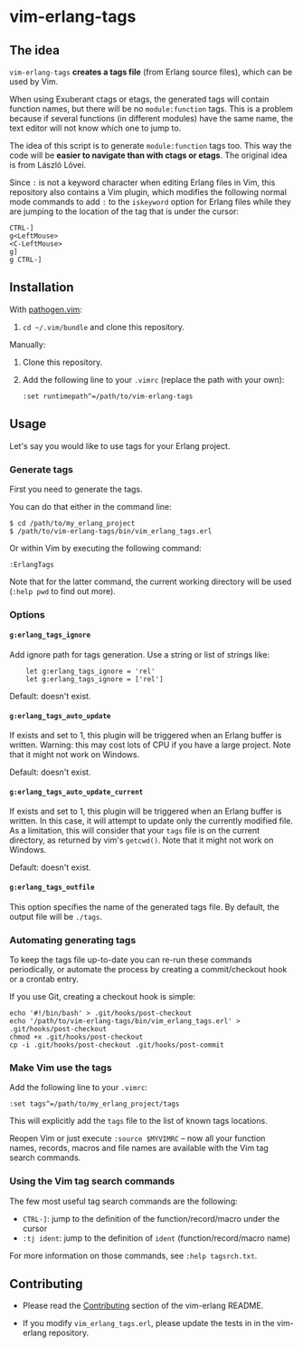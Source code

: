 # vim-erlang-tags

## The idea

`vim-erlang-tags` **creates a tags file** (from Erlang source files), which can
be used by Vim.

When using Exuberant ctags or etags, the generated tags will contain function
names, but there will be no `module:function` tags. This is a problem
because if several functions (in different modules) have the same name, the
text editor will not know which one to jump to.

The idea of this script is to generate `module:function` tags too. This way the
code will be **easier to navigate than with ctags or etags**. The original idea
is from László Lövei.

Since `:` is not a keyword character when editing Erlang files in Vim, this
repository also contains a Vim plugin, which modifies the following normal mode
commands to add `:` to the `iskeyword` option for Erlang files while they are
jumping to the location of the tag that is under the cursor:

```
CTRL-]
g<LeftMouse>
<C-LeftMouse>
g]
g CTRL-]
```

## Installation

With [pathogen.vim](https://github.com/tpope/vim-pathogen):

1.   `cd ~/.vim/bundle` and clone this repository.

Manually:

1.  Clone this repository.

2.  Add the following line to your `.vimrc` (replace the path with your own):

    ```
    :set runtimepath^=/path/to/vim-erlang-tags
    ```

## Usage

Let's say you would like to use tags for your Erlang project.

### Generate tags

First you need to generate the tags.

You can do that either in the command line:

```
$ cd /path/to/my_erlang_project
$ /path/to/vim-erlang-tags/bin/vim_erlang_tags.erl
```

Or within Vim by executing the following command:

```
:ErlangTags
```

Note that for the latter command, the current working directory will be used
(`:help pwd` to find out more).

### Options

#### `g:erlang_tags_ignore`

Add ignore path for tags generation. Use a string or list of strings like:

```
    let g:erlang_tags_ignore = 'rel'
    let g:erlang_tags_ignore = ['rel']
```

Default: doesn't exist.

#### `g:erlang_tags_auto_update`

If exists and set to 1, this plugin will be triggered when an Erlang buffer is
written. Warning: this may cost lots of CPU if you have a large project. Note
that it might not work on Windows.

Default: doesn't exist.

#### `g:erlang_tags_auto_update_current`

If exists and set to 1, this plugin will be triggered when an Erlang buffer is
written. In this case, it will attempt to update only the currently modified
file. As a limitation, this will consider that your `tags` file is on the
current directory, as returned by vim's `getcwd()`.
Note that it might not work on Windows.

Default: doesn't exist.

#### `g:erlang_tags_outfile`

This option specifies the name of the generated tags file. By default, the
output file will be `./tags`.

### Automating generating tags

To keep the tags file up-to-date you can re-run these commands periodically, or
automate the process by creating a commit/checkout hook or a crontab entry.

If you use Git, creating a checkout hook is simple:

```
echo '#!/bin/bash' > .git/hooks/post-checkout
echo '/path/to/vim-erlang-tags/bin/vim_erlang_tags.erl' > .git/hooks/post-checkout
chmod +x .git/hooks/post-checkout
cp -i .git/hooks/post-checkout .git/hooks/post-commit
```

### Make Vim use the tags

Add the following line to your `.vimrc`:

```
:set tags^=/path/to/my_erlang_project/tags
```

This will explicitly add the `tags` file to the list of known tags locations.

Reopen Vim or just execute `:source $MYVIMRC` – now all your function names,
records, macros and file names are available with the Vim tag search commands.

### Using the Vim tag search commands

The few most useful tag search commands are the following:

- `CTRL-]`: jump to the definition of the function/record/macro under the cursor
- `:tj ident`: jump to the definition of `ident` (function/record/macro name)

For more information on those commands, see `:help tagsrch.txt`.

## Contributing

*   Please read the [Contributing][vim-erlang-contributing] section of the
    vim-erlang README.

*   If you modify `vim_erlang_tags.erl`, please update the tests in in the
    vim-erlang repository.

[vim-erlang-contributing]: https://github.com/vim-erlang/vim-erlang#contributing
